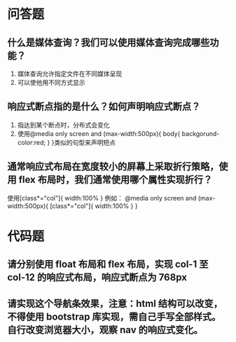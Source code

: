 # 问答题
## 什么是媒体查询？我们可以使用媒体查询完成哪些功能？
1. 媒体查询允许指定文件在不同媒体呈现
2. 可以使他用不同方式显示


## 响应式断点指的是什么？如何声明响应式断点？
1. 指达到某个断点时，分布式会变化
2. 使用@media only screen and (max-width:500px){
   body{
       backgorund-color:red;
   }
   }类似的句型来声明短点


## 通常响应式布局在宽度较小的屏幕上采取折行策略，使用 flex 布局时，我们通常使用哪个属性实现折行？
使用[class*="col"]{
    width:100%
}
例如：
@media only screen and (max-width:500px){
   [class*="col"]{
    width:100%
}
}
# 代码题
## 请分别使用 float 布局和 flex 布局，实现 col-1 至 col-12 的响应式布局，响应式断点为 768px




## 请实现这个导航条效果，注意：html 结构可以改变，不得使用 bootstrap 库实现，需自己手写全部样式。自行改变浏览器大小，观察 nav 的响应式变化。
